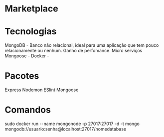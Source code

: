 # Marketplace

# Tecnologias

MongoDB - Banco não relacional, ideal para uma aplicação que tem pouco relacionamente ou nenhum. Ganho de perfomance. Micro serviços
Mongoose -
Docker -

# Pacotes

Express
Nodemon
ESlint
Mongoose

# Comandos

sudo docker run --name mongonode -p 27017:27017 -d -t mongo
mongodb://usuario:senha@localhost:27017/nomedatabase
